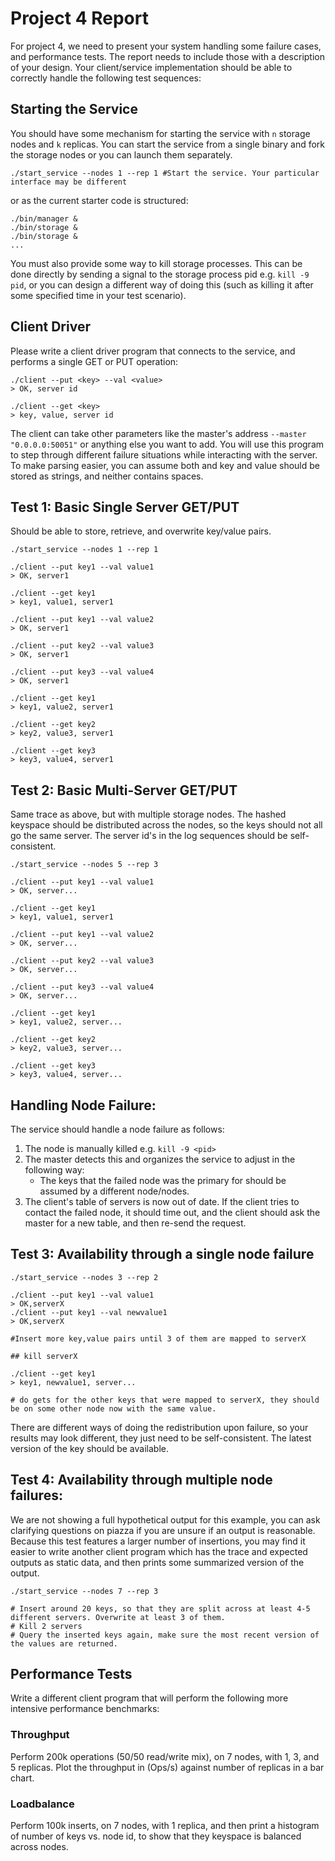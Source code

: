 # Project 4 Report
For project 4, we need to present your system handling some failure cases, and performance tests.
The report needs to include those with a description of your design.
Your client/service implementation should be able to correctly handle the following test sequences:

## Starting the Service
You should have some mechanism for starting the service with `n` storage nodes and `k` replicas. You can start the service from a single binary and fork the storage nodes or you can launch them separately.
```shell
./start_service --nodes 1 --rep 1 #Start the service. Your particular interface may be different
```
or as the current starter code is structured:

```shell
./bin/manager &
./bin/storage &
./bin/storage &
...
```

You must also provide some way to kill storage processes. This can be done directly by sending a signal to the storage process pid e.g. `kill -9 pid`, or you can design a different way of doing this (such as killing it after some specified time in your test scenario).

## Client Driver
Please write a client driver program that connects to the service, and performs a single GET or PUT operation:

```shell
./client --put <key> --val <value>
> OK, server id

./client --get <key>
> key, value, server id
```

The client can take other parameters like the master's address `--master "0.0.0.0:50051"` or anything else you want to add. You will use this program to step through different failure situations while interacting with the server. To make parsing easier, you can assume both and key and value should be stored as strings, and neither contains spaces.

## Test 1: Basic Single Server GET/PUT
Should be able to store, retrieve, and overwrite key/value pairs.

```shell
./start_service --nodes 1 --rep 1

./client --put key1 --val value1
> OK, server1

./client --get key1
> key1, value1, server1

./client --put key1 --val value2
> OK, server1

./client --put key2 --val value3
> OK, server1

./client --put key3 --val value4
> OK, server1

./client --get key1
> key1, value2, server1

./client --get key2
> key2, value3, server1

./client --get key3
> key3, value4, server1
```

## Test 2: Basic Multi-Server GET/PUT
Same trace as above, but with multiple storage nodes. The hashed keyspace should be distributed across the nodes, so the keys should not all go the same server. The server id's in the log sequences should be self-consistent.

```shell
./start_service --nodes 5 --rep 3

./client --put key1 --val value1
> OK, server...

./client --get key1
> key1, value1, server1

./client --put key1 --val value2
> OK, server...

./client --put key2 --val value3
> OK, server...

./client --put key3 --val value4
> OK, server...

./client --get key1
> key1, value2, server...

./client --get key2
> key2, value3, server...

./client --get key3
> key3, value4, server...
```

## Handling Node Failure:
The service should handle a node failure as follows:
1. The node is manually killed e.g. `kill -9 <pid>`
2. The master detects this and organizes the service to adjust in the following way:
    - The keys that the failed node was the primary for should be assumed by a different node/nodes.
3. The client's table of servers is now out of date. If the client tries to contact the failed node, it should time out, and the client should ask the master for a new table, and then re-send the request.

## Test 3: Availability through a single node failure

```shell
./start_service --nodes 3 --rep 2

./client --put key1 --val value1
> OK,serverX
./client --put key1 --val newvalue1
> OK,serverX

#Insert more key,value pairs until 3 of them are mapped to serverX

## kill serverX

./client --get key1
> key1, newvalue1, server...

# do gets for the other keys that were mapped to serverX, they should be on some other node now with the same value.
```

There are different ways of doing the redistribution upon failure, so your results may look different, they just need to be self-consistent. The latest version of the key should be available.

## Test 4: Availability through multiple node failures:

We are not showing a full hypothetical output for this example, you can ask clarifying questions on piazza if you are unsure if an output is reasonable. Because this test features a larger number of insertions, you may find it easier to write another client program which has the trace and expected outputs as static data, and then prints some summarized version of the output.

```shell
./start_service --nodes 7 --rep 3

# Insert around 20 keys, so that they are split across at least 4-5 different servers. Overwrite at least 3 of them.
# Kill 2 servers
# Query the inserted keys again, make sure the most recent version of the values are returned.
```

## Performance Tests

Write a different client program that will perform the following more intensive performance benchmarks:

### Throughput

Perform 200k operations (50/50 read/write mix), on 7 nodes, with 1, 3, and 5 replicas. Plot the throughput in (Ops/s) against number of replicas in a bar chart.

### Loadbalance

Perform 100k inserts, on 7 nodes, with 1 replica, and then print a histogram of number of keys vs. node id, to show that they keyspace is balanced across nodes.

